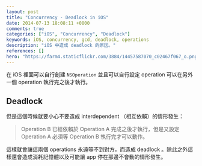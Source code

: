 ```yaml
---
layout: post
title: "Concurrency - Deadlock in iOS"
date: 2014-07-13 18:08:11 +0800
comments: true
categories: ["iOS", "Concurrency", "Deadlock"]
keywords: iOS, concurrency, gcd, deadlock, operations
description: "iOS 中造成 deadlock 的原因。"
references: []
hero: "https://farm4.staticflickr.com/3884/14457587070_c02467f067_o.png"
---
```


在 iOS 裡面可以自行創建 `NSOperation` 並且可以自行設定 operation 可以在另外一個 operation 執行完之後才執行。

<!-- more -->

## Deadlock

但是這個時候就要小心不要造成 interdependent （相互依賴）的情形發生：

> Operation B 已經依賴於 Operation A 完成之後才執行，但是又設定 Operation A 必須等 Operation B 執行完才可以動作。

這樣就會讓這兩個 operations 永遠等不到對方，而造成 deadlock 。除此之外這樣還會造成消耗記憶體以及可能讓 app 停在那邊不會動的情形發生。